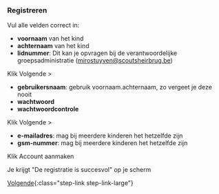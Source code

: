 ### Registreren
Vul alle velden correct in:

- **voornaam** van het kind
- **achternaam** van het kind
- **lidnummer**: Dit kan je opvragen bij de verantwoordelijke groepsadministratie (mirostuyven@scoutsheirbrug.be)

Klik <span class="ga-btn ga-registratie">Volgende ></span>

- **gebruikersnaam**: gebruik voornaam.achternaam, zo vergeet je deze nooit
- **wachtwoord**
- **wachtwoordcontrole**

Klik <span class="ga-btn ga-registratie">Volgende ></span>

- **e-mailadres**: mag bij meerdere kinderen het hetzelfde zijn
- **gsm-nummer**: mag bij meerdere kinderen het hetzelfde zijn

Klik <span class="ga-btn ga-registratie">Account aanmaken</span>

Je krijgt "De registratie is succesvol" op je scherm

[Volgende](/#individuele-steekkaart-4){:class="step-link step-link-large"}
